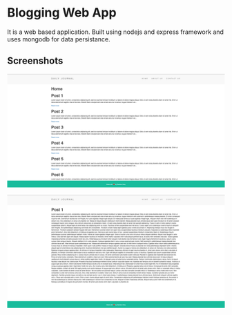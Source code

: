 
# Blogging Web App

It is a web based application. 
Built using nodejs and express framework and uses mongodb for data persistance.


## Screenshots


![App Screenshot](images/homepage.png)

![App Screenshot](images/expandedBlog.png)
